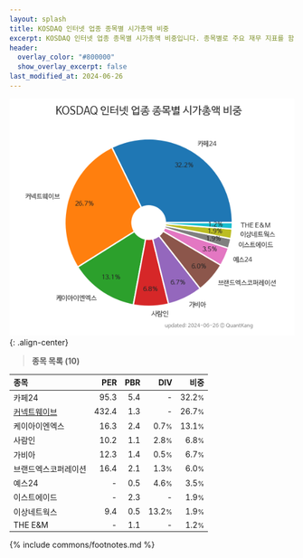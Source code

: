 ```yaml
---
layout: splash
title: KOSDAQ 인터넷 업종 종목별 시가총액 비중
excerpt: KOSDAQ 인터넷 업종 종목별 시가총액 비중입니다. 종목별로 주요 재무 지표를 함께 표시합니다.
header:
  overlay_color: "#800000"
  show_overlay_excerpt: false
last_modified_at: 2024-06-26
---
```



![KOSDAQ 인터넷 업종 종목별 시가총액 비중](/stats/sector/images/kosdaq_업종_인터넷_종목.png){: .align-center}


> **종목 목록 (10)**<a id="list"></a>

| **종목** | **PER** | **PBR** | **DIV** | **비중** |
| :------- | ------: | ------: | ------: | -------: |
| 카페24 | 95.3 | 5.4 | - | 32.2<small>%</small> |
| [커넥트웨이브](/119860/) | 432.4 | 1.3 | - | 26.7<small>%</small> |
| 케이아이엔엑스 | 16.3 | 2.4 | 0.7<small>%</small> | 13.1<small>%</small> |
| 사람인 | 10.2 | 1.1 | 2.8<small>%</small> | 6.8<small>%</small> |
| 가비아 | 12.3 | 1.4 | 0.5<small>%</small> | 6.7<small>%</small> |
| 브랜드엑스코퍼레이션 | 16.4 | 2.1 | 1.3<small>%</small> | 6.0<small>%</small> |
| 예스24 | - | 0.5 | 4.6<small>%</small> | 3.5<small>%</small> |
| 이스트에이드 | - | 2.3 | - | 1.9<small>%</small> |
| 이상네트웍스 | 9.4 | 0.5 | 13.2<small>%</small> | 1.9<small>%</small> |
| THE E&M | - | 1.1 | - | 1.2<small>%</small> |

{% include commons/footnotes.md %}